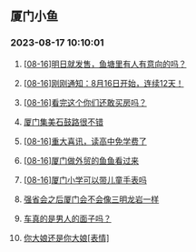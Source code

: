 ## 厦门小鱼 
### 2023-08-17 10:10:01

1. [[08-16]明日就发售，鱼塘里有人有意向的吗？](http://bbs.xmfish.com/read-htm-tid-18054866.html)

2. [[08-16]刚刚通知：8月16日开始，连续12天！](http://bbs.xmfish.com/read-htm-tid-18055054.html)

3. [[08-16]看完这个你们还敢买房吗？](http://bbs.xmfish.com/read-htm-tid-18055129.html)

4. [厦门集美石鼓路很不错](http://bbs.xmfish.com/read-htm-tid-18054883.html)

5. [[08-16]重大喜讯，读高中免学费了](http://bbs.xmfish.com/read-htm-tid-18055013.html)

6. [[08-16]厦门做外贸的鱼鱼看过来](http://bbs.xmfish.com/read-htm-tid-18054881.html)

7. [[08-16]厦门小学可以带儿童手表吗](http://bbs.xmfish.com/read-htm-tid-18054893.html)

8. [强省会之后厦门会不会像三明龙岩一样](http://bbs.xmfish.com/read-htm-tid-18055132.html)

9. [车真的是男人的面子吗？](http://bbs.xmfish.com/read-htm-tid-18055198.html)

10. [你大娘还是你大娘[表情]](http://bbs.xmfish.com/read-htm-tid-18055102.html)

